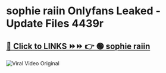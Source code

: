 
 # sophie raiin Onlyfans Leaked - Update Files 4439r

## <h2><a href="https://clipsfans.com/sophie_raiin&ref=git">🔗 Click to LINKS ⏩⏩ 👉 🟢 sophie raiin </a></h2>

<a href="https://clipsfans.com/sophie_raiin&ref=git" rel="nofollow" data-target="animated-image.originalLink"><img src="https://i.ibb.co.com/xMMVF88/686577567.gif" alt="Viral Video Original" style="max-width: 100%; display: inline-block;" data-target="animated-image.originalImage"></a>


